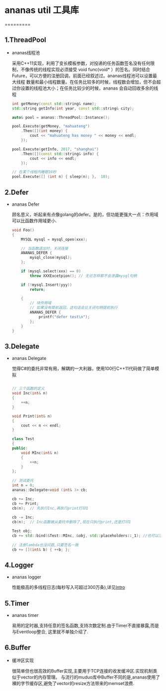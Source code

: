 # ananas util 工具库

=========

## 1.ThreadPool
* ananas线程池

  采用C++11实现，利用了变长模板参数，对投递的任务函数签名没有任何限制，不像传统的线程实现必须接受
  void func(void\* ）的签名。同时结合Future，可以方便的注册回调，前面已经叙述过。ananas线程池可以设置最大线程
  数量和最小线程数量。在任务比较多的时候，线程数会增加，但不会超过你设置的线程池大小；在任务比较少的时候，ananas
  会自动回收多余的线程

  ```cpp
  int getMoney(const std::string& name);
  std::string getInfo(int year, const std::string& city);

  auto& pool = ananas::ThreadPool::Instance();

  pool.Execute(getMoney, "mahuateng")
      .Then([](int money) {
          cout << "mahuateng has money " << money << endl;
      });

  pool.Execute(getInfo, 2017, "shanghai")
      .Then([](const std::string& info) {
          cout << info << endl;
      });

  // 在某个线程内睡眠10秒
  pool.Execute([] (int n) { sleep(n); },  10);
  ```

## 2.Defer
* ananas Defer

  顾名思义，听起来有点像golang的defer。是的，但功能更强大一点：作用域可以比函数作用域更小.

  ```cpp
  void Foo() 
  {
      MYSQL mysql = mysql_open(xxx);

      // 当函数退出时，关闭连接
      ANANAS_DEFER {
          mysql_close(mysql);
      };

      if (mysql.select(xxx) == 0)
          throw XXXExcetpion(); // 无论怎样都不会泄露mysql句柄

      if (!mysql.Insert(yyy))
          return;

      {
          // 块作用域
          // 如果没有提前返回，这句话会比关闭句柄提前执行
          ANANAS_DEFER {
              printf("defer test\n");
          };
      }
  }
  ```

## 3.Delegate
* ananas Delegate

  觉得C#的委托非常有用，解耦的一大利器，使用100行C++11代码做了简单模拟

  ```cpp

  // 三个函数的定义
  void Inc(int& n)
  {
      ++n;
  }

  void Print(int& n)
  {
      cout << n << endl;
  }

  class Test
  {
  public:
      void MInc(int& n)
      {
          ++n;
      }
  };
    
  // 测试委托
  int n = 0;
  ananas::Delegate<void (int& )> cb;

  cb += Inc;
  cb += Print;
  cb(n);  // 先执行Inc,再执行print打印1
    
  cb -= Inc;
  cb(n);  // Inc函数被从委托中删除了,现在只执行print,还是打印1

  Test obj;
  cb += std::bind(&Test::MInc, &obj, std::placeholders::_1); //也可以注册成员函数
    
  // 注册lambda也没问题,只要签名一致
  cb += [](int& b) { ++b; };
  ```

## 4.Logger
* ananas logger

  性能极高的多线程日志(每秒写入可超过300万条),详见[Intro](log/README.md)

## 5.Timer
* ananas timer

  易用的定时器,支持任意的签名函数,支持次数定制.由于Timer不直接暴露,而是与Eventloop整合,
  这里就不单独介绍了.

## 6.Buffer
* 缓冲区实现

  很简单但也很高效的Buffer实现,主要用于TCP连接的收发缓冲区.实现机制类似于vector的内存管理。
  与流行的muduo库中Buffer不同的是,ananas使用了裸的字节缓存区,避免了vector<char>的resize方法带来的memset浪费.
